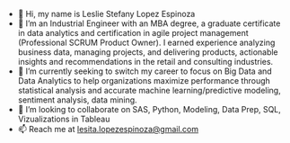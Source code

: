 - 👋 Hi, my name is Leslie Stefany Lopez Espinoza
- 👀 I’m an Industrial Engineer with an MBA degree, a graduate certificate in data analytics and certification in agile project management (Professional SCRUM Product Owner).  I earned experience analyzing business data, managing projects, and delivering products, actionable insights and recommendations in the retail and consulting industries.
- 🌱 I’m currently seeking to switch my career to focus on Big Data and Data Analytics to help organizations maximize performance through statistical analysis and accurate machine learning/predictive modeling, sentiment analysis, data mining.
- 💞️ I’m looking to collaborate on SAS, Python, Modeling, Data Prep, SQL, Vizualizations in Tableau
- 📫 Reach me at lesita.lopezespinoza@gmail.com

<!---
LeslieLopezE/LeslieLopezE is a ✨ special ✨ repository because its `README.md` (this file) appears on your GitHub profile.
You can click the Preview link to take a look at your changes.
--->
